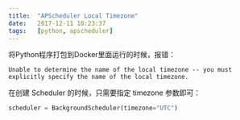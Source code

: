 ```yaml
---
title:  "APScheduler Local Timezone"
date:   2017-12-11 10:23:37
tags:   [python, apscheduler]
---
```


将Python程序打包到Docker里面运行的时候，报错：

```
Unable to determine the name of the local timezone -- you must explicitly specify the name of the local timezone.
```

在创建 Scheduler 的时候，只需要指定 timezone 参数即可：

```python
scheduler = BackgroundScheduler(timezone="UTC")
```
